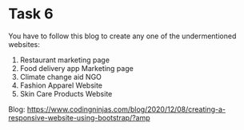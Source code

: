 # Task 6

You have to follow this blog to create any one of the undermentioned websites: 

1. Restaurant marketing page
2. Food delivery app Marketing page
3. Climate change aid NGO
4. Fashion Apparel Website
5. Skin Care Products Website

Blog: https://www.codingninjas.com/blog/2020/12/08/creating-a-responsive-website-using-bootstrap/?amp
